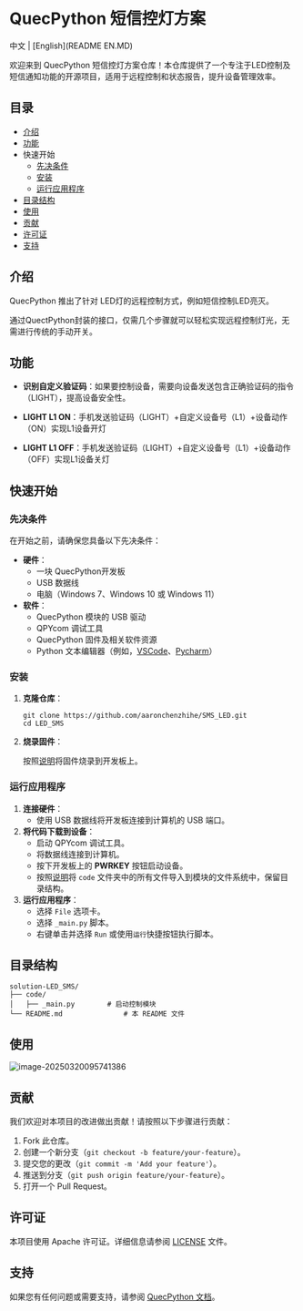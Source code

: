 # QuecPython 短信控灯方案



中文 | [English](README EN.MD)

欢迎来到 QuecPython 短信控灯方案仓库！本仓库提供了一个专注于LED控制及短信通知功能的开源项目，适用于远程控制和状态报告，提升设备管理效率。

## 目录



- [介绍](#介绍)
- [功能](#功能)
- 快速开始
  - [先决条件](#先决条件)
  - [安装](#安装)
  - [运行应用程序](#运行应用程序)
- [目录结构](#目录结构)
- [使用](#使用)
- [贡献](#贡献)
- [许可证](https://github.com/QuecPython/solution-wearable/blob/master/README_ZH.MD#许可证)
- [支持](#支持)

## 介绍



QuecPython 推出了针对 LED灯的远程控制方式，例如短信控制LED亮灭。

通过QuectPython封装的接口，仅需几个步骤就可以轻松实现远程控制灯光，无需进行传统的手动开关。

## 功能

- **识别自定义验证码**：如果要控制设备，需要向设备发送包含正确验证码的指令（LIGHT），提高设备安全性。

- **LIGHT L1 ON**：手机发送验证码（LIGHT）+自定义设备号（L1）+设备动作（ON）实现L1设备开灯
- **LIGHT L1 OFF**：手机发送验证码（LIGHT）+自定义设备号（L1）+设备动作（OFF）实现L1设备关灯

## 快速开始

### 先决条件

在开始之前，请确保您具备以下先决条件：

- **硬件**：
  - 一块 QuecPython开发板
  - USB 数据线
  - 电脑（Windows 7、Windows 10 或 Windows 11）
- **软件**：
  - QuecPython 模块的 USB 驱动
  - QPYcom 调试工具
  - QuecPython 固件及相关软件资源
  - Python 文本编辑器（例如，[VSCode](https://code.visualstudio.com/)、[Pycharm](https://www.jetbrains.com/pycharm/download/)）

### 安装

1. **克隆仓库**：

   ```
   git clone https://github.com/aaronchenzhihe/SMS_LED.git
   cd LED_SMS
   ```

   

2. **烧录固件**：

   按照[说明](https://python.quectel.com/doc/Application_guide/zh/dev-tools/QPYcom/qpycom-dw.html#Download-Firmware)将固件烧录到开发板上。

### 运行应用程序



1. **连接硬件**：
   - 使用 USB 数据线将开发板连接到计算机的 USB 端口。
2. **将代码下载到设备**：
   - 启动 QPYcom 调试工具。
   - 将数据线连接到计算机。
   - 按下开发板上的 **PWRKEY** 按钮启动设备。
   - 按照[说明](https://python.quectel.com/doc/Application_guide/zh/dev-tools/QPYcom/qpycom-dw.html#Download-Script)将 `code` 文件夹中的所有文件导入到模块的文件系统中，保留目录结构。
3. **运行应用程序**：
   - 选择 `File` 选项卡。
   - 选择 `_main.py` 脚本。
   - 右键单击并选择 `Run` 或使用`运行`快捷按钮执行脚本。

## 目录结构



```plaintext
solution-LED_SMS/
├── code/
│   ├── _main.py        # 启动控制模块
└── README.md               # 本 README 文件
```



## 使用

![image-20250320095741386](../LED_SMS/docs/media/1.png)



## 贡献



我们欢迎对本项目的改进做出贡献！请按照以下步骤进行贡献：

1. Fork 此仓库。
2. 创建一个新分支（`git checkout -b feature/your-feature`）。
3. 提交您的更改（`git commit -m 'Add your feature'`）。
4. 推送到分支（`git push origin feature/your-feature`）。
5. 打开一个 Pull Request。

## 许可证

本项目使用 Apache 许可证。详细信息请参阅 [LICENSE](https://github.com/QuecPython/solution-wearable/blob/master/LICENSE) 文件。

## 支持

如果您有任何问题或需要支持，请参阅 [QuecPython 文档](https://python.quectel.com/doc)。
